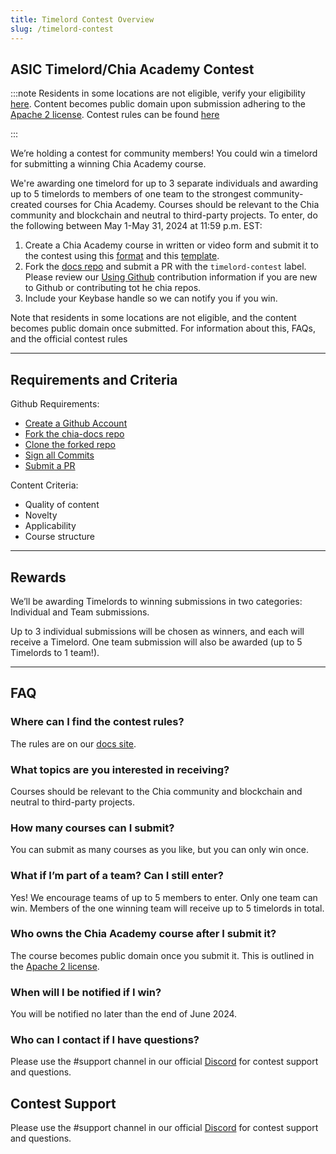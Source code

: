 ```yaml
---
title: Timelord Contest Overview
slug: /timelord-contest
---
```


## ASIC Timelord/Chia Academy Contest

:::note
Residents in some locations are not eligible, verify your eligibility [here](/timelord-contest-rules/#2-eligibility).
Content becomes public domain upon submission adhering to the [Apache 2 license](https://github.com/Chia-Network/chia-docs/blob/18453e23e64644a2ca84e5761ce1b23d2becdf5b/LICENSE).
Contest rules can be found [here](/timelord-contest-rules)

:::

We’re holding a contest for community members! You could win a timelord for submitting a winning Chia Academy course.

We're awarding one timelord for up to 3 separate individuals and awarding up to 5 timelords to members of one team to the strongest community-created courses for Chia Academy. Courses should be relevant to the Chia community and blockchain and neutral to third-party projects.
To enter, do the following between May 1-May 31, 2024 at 11:59 p.m. EST:

1. Create a Chia Academy course in written or video form and submit it to the contest using this [format](https://docs.chia.net/academy-overview/) and this [template](https://github.com/Chia-Network/chia-docs/blob/33269c4ab9a661fbaf2a61aaa062e88639e17f8f/docs/academy/academy-intro/academy-overview.md).
2. Fork the [docs repo](https://github.com/Chia-Network/chia-docs/tree/main) and submit a PR with the `timelord-contest` label. Please review our [Using Github](/contribution/using-github) contribution information if you are new to Github or contributing tot he chia repos.
3. Include your Keybase handle so we can notify you if you win.

Note that residents in some locations are not eligible, and the content becomes public domain once submitted. For information about this, FAQs, and the official contest rules

---

## Requirements and Criteria

Github Requirements:

- [Create a Github Account](/contribution/using-github#create-a-github-account)
- [Fork the chia-docs repo](/contribution/using-github#forking-a-repository)
- [Clone the forked repo](/contribution/using-github#cloning-a-forked-repository)
- [Sign all Commits](/contribution/using-github#setup-commit-signing)
- [Submit a PR](/contribution/using-github#making-a-pull-request)

Content Criteria:

- Quality of content
- Novelty
- Applicability
- Course structure

---

## Rewards

We’ll be awarding Timelords to winning submissions in two categories: Individual and Team submissions.

Up to 3 individual submissions will be chosen as winners, and each will receive a Timelord. One team submission will also be awarded (up to 5 Timelords to 1 team!).

---

## FAQ

### Where can I find the contest rules?

The rules are on our [docs site](/timelord-contest-rules).

### What topics are you interested in receiving?

Courses should be relevant to the Chia community and blockchain and neutral to third-party projects.

### How many courses can I submit?

You can submit as many courses as you like, but you can only win once.

### What if I’m part of a team? Can I still enter?

Yes! We encourage teams of up to 5 members to enter. Only one team can win. Members of the one winning team will receive up to 5 timelords in total.

### Who owns the Chia Academy course after I submit it?

The course becomes public domain once you submit it. This is outlined in the [Apache 2 license](https://github.com/Chia-Network/chia-docs/blob/18453e23e64644a2ca84e5761ce1b23d2becdf5b/LICENSE).

### When will I be notified if I win?

You will be notified no later than the end of June 2024.

### Who can I contact if I have questions?

Please use the #support channel in our official [Discord](https://discord.gg/chia) for contest support and questions.

## Contest Support

Please use the #support channel in our official [Discord](https://discord.gg/chia) for contest support and questions.
